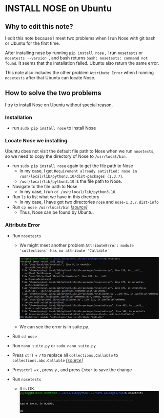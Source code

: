 # INSTALL NOSE on Ubuntu

## Why to edit this note?

I edit this note because I meet two problems when I run Nose with git bash or Ubuntu for the first time.

After installing nose by running `pip install nose` , I run `nosetests` or `nosetests --version `, and bash returns `bash: nosetests: command not found`. It seems that the installation failed. Ubuntu also return the same error.

This note also includes the other problem `Attribute Error` when I running `nosetests` after that Ubuntu can locate Nose.

## How to solve the two problems

I try to install Nose on Ubuntu without special reason. 

### Installation

- run `sudo pip install nose` to install Nose

### Locate Nose we installing

Ubuntu does not visit the default file path to Nose when we run `nosetests`, so we need to copy the directory of Nose to `/usr/local/bin`.

- run `sudo pip install nose` again to get the file path to Nose
  - In my case, I get `Requirement already satisfied: nose in /usr/local/lib/python3.10/dist-packages (1.3.7)`. 
  -  `/usr/local/lib/python3.10` is the file path to Nose.
- Navigate to the file path to Nose
  - In my case, I run  `cd /usr/local/lib/python3.10`.
- Run `ls` to list what we have in this directory
  - In my case, I have got two directories `nose` and `nose-1.3.7.dist-info`
- Run `cp nose /usr/local/bin` [*[source]*](https://www.cnblogs.com/meina/p/13570416.html)
  - Thus, Nose can be found by Ubuntu.

### Attribute Error

- Run `nosetests`
  - We might meet another problem  `AttributeError: module 'collections' has no attribute 'Callable'`

    ![](attributeError.JPG)

  - We can see the error is in suite.py.

- Run `cd nose`

- Run `nano suite.py` or `sudo nano suite.py`

- Press `ctrl` + `/` to replace all `collections.Callable` to `collections.abc.Callable` [*[source]*](https://stackoverflow.com/questions/69515086/error-attributeerror-collections-has-no-attribute-callable-using-beautifu)

- Press`ctrl` +`x` , press `y` , and press `Enter` to save the change

- Run `nosetests`

  - It is OK.
	![](Done.JPG)


